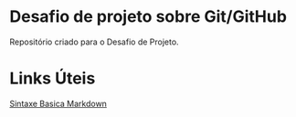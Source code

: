 # Desafio de projeto sobre Git/GitHub
Repositório criado para o Desafio de Projeto.

# Links Úteis
[Sintaxe Basica Markdown](https://www.markdownguide.org/basic-syntax/)
